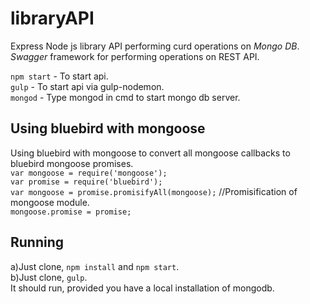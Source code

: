 # libraryAPI
Express Node js library API performing curd operations on *Mongo DB*.<br>
*Swagger* framework for performing operations on REST API. <br>

`npm start` - To start api.<br>
`gulp`      - To start api via gulp-nodemon.<br>
`mongod`    - Type mongod in cmd to start mongo db server.<br>


Using bluebird with mongoose
-------
Using bluebird with mongoose to convert all mongoose callbacks to bluebird mongoose promises.<br>
`var mongoose = require('mongoose');`<br> 
`var promise = require('bluebird');`<br>
`var mongoose = promise.promisifyAll(mongoose);` //Promisification of mongoose module.<br>
`mongoose.promise = promise;`<br>

Running
-------
a)Just clone, `npm install` and `npm start`.<br>
b)Just clone, `gulp`.<br>
It should run, provided you have a local installation of mongodb.

